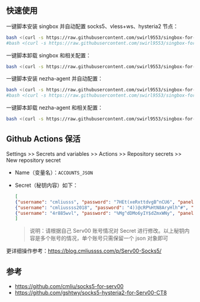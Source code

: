 ## 快速使用

一键脚本安装 singbox 并自动配置 socks5、vless+ws、hysteria2 节点：

```bash
bash <(curl -s https://raw.githubusercontent.com/swirl9553/singbox-for-serv00/main/singbox/singbox_install.sh)
#bash <(curl -s https://raw.githubusercontent.com/swirl9553/singbox-for-serv00/refs/heads/main/singbox/singbox_install.sh)
```

一键脚本卸载 singbox 和相关配置：

```bash
bash <(curl -s https://raw.githubusercontent.com/swirl9553/singbox-for-serv00/main/singbox/singbox_uninstall.sh)
```


一键脚本安装 nezha-agent 并自动配置：

```bash
bash <(curl -s https://raw.githubusercontent.com/swirl9553/singbox-for-serv00/main/nezha/nezha_install.sh)
#bash <(curl -s https://raw.githubusercontent.com/swirl9553/singbox-for-serv00/refs/heads/main/nezha/nezha_install.sh)
```

一键脚本卸载 nezha-agent 和相关配置：

```bash
bash <(curl -s https://raw.githubusercontent.com/swirl9553/singbox-for-serv00/main/nezha/nezha_uninstall.sh)
```




## Github Actions 保活

Settings >> Secrets and variables >> Actions >> Repository secrets >> New repository secret
- Name（变量名）：`ACCOUNTS_JSON`
- Secret（秘钥内容）如下：

    ```json
    [
    {"username": "cmliusss", "password": "7HEt(xeRxttdvgB^nCU6", "panel": "panel4.serv00.com", "ssh": "s4.serv00.com"},
    {"username": "cmliussss2018", "password": "4))@cRP%HtN8AryHlh^#", "panel": "panel7.serv00.com", "ssh": "s7.serv00.com"},
    {"username": "4r885wvl", "password": "%Mg^dDMo6yIY$dZmxWNy", "panel": "panel.ct8.pl", "ssh": "s1.ct8.pl"}
    ]
    ```

    > 说明：请根据自己 Serv00 账号情况对 Secret 进行修改。以上秘钥内容是多个账号的情况，单个账号只需保留一个 json 对象即可

更详细操作参考：https://blog.cmliussss.com/p/Serv00-Socks5/

## 参考

- https://github.com/cmliu/socks5-for-serv00
- https://github.com/gshtwy/socks5-hysteria2-for-Serv00-CT8